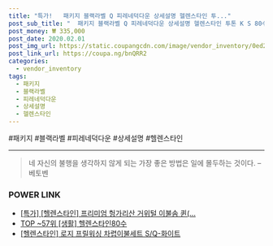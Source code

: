 ```yaml
--- 
title: "특가!   패키지 블랙라벨 Q 피레네덕다운 상세설명 헬렌스타인 투..." 
post_sub_title: "  패키지 블랙라벨 Q 피레네덕다운 상세설명 헬렌스타인 투톤 K S 80수 참조" 
post_money: ₩ 335,000 
post_date: 2020.02.01 
post_img_url: https://static.coupangcdn.com/image/vendor_inventory/0ed2/682f88e735aa55c5c7352dba970ed1fcc1362136a82166e330cf1b509b14.jpg 
post_link_url: https://coupa.ng/bnQRR2 
categories: 
  - vendor_inventory 
tags: 
  - 패키지 
  - 블랙라벨 
  - 피레네덕다운 
  - 상세설명 
  - 헬렌스타인 
--- 
```

  #패키지 #블랙라벨 #피레네덕다운 #상세설명 #헬렌스타인 
<hr> 

> 네 자신의 불행을 생각하지 않게 되는 가장 좋은 방법은 일에 몰두하는 것이다. – 베토벤 


### POWER LINK

* <a href="https://blog.naver.com/santokki14/221789885449" target="_blank">[특가] [헬렌스타인] 프리미엄 헝가리산 거위털 이불솜 퀸(...</a>
* <a href="https://blog.naver.com/fasyy4321/221782584978" target="_blank"> TOP ~57위 [생활] 헬렌스타인80수</a>
* <a href="https://blog.naver.com/fasyy4321/221792151085" target="_blank">[헬렌스타인] 로지 프릴워싱 차렵이불세트 S/Q-화이트</a>
